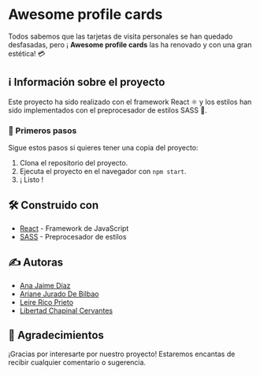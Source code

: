 # Awesome profile cards

Todos sabemos que las tarjetas de visita personales se han quedado desfasadas, pero ¡ **Awesome profile cards** las ha renovado y con una gran estética! 💳

## ℹ️ Información sobre el proyecto

Este proyecto ha sido realizado con el framework React ⚛️ y los estilos han sido implementados con el preprocesador de estilos SASS 🎨. 

### 👶 Primeros pasos

Sigue estos pasos si quieres tener una copia del proyecto: 

1. Clona el repositorio del proyecto. 
2. Ejecuta el proyecto en el navegador con `npm start`.
3. ¡ Listo !

## 🛠 Construido con
* [React](https://reactjs.org/) - Framework de JavaScript
* [SASS](https://sass-lang.com/) - Preprocesador de estilos 

## ✍️ Autoras

* [Ana Jaime Díaz](https://github.com/anajd)
* [Ariane Jurado De Bilbao](https://github.com/ArianeJDB)
* [Leire Rico Prieto](https://github.com/leireriel)
* [Libertad Chapinal Cervantes](https://github.com/libertadcc)

## 🎁 Agradecimientos
¡Gracias por interesarte por nuestro proyecto! 
Estaremos encantas de recibir cualquier comentario o sugerencia. 
